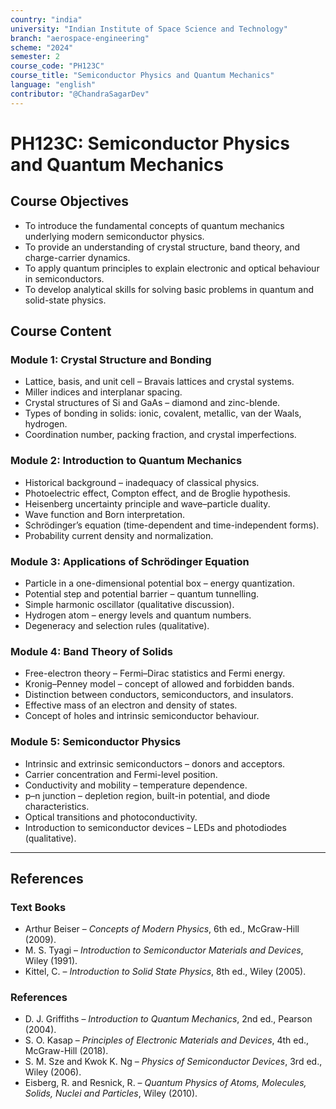 ```yaml
---
country: "india"
university: "Indian Institute of Space Science and Technology"
branch: "aerospace-engineering"
scheme: "2024"
semester: 2
course_code: "PH123C"
course_title: "Semiconductor Physics and Quantum Mechanics"
language: "english"
contributor: "@ChandraSagarDev"
---
```


# PH123C: Semiconductor Physics and Quantum Mechanics

## Course Objectives
* To introduce the fundamental concepts of quantum mechanics underlying modern semiconductor physics.  
* To provide an understanding of crystal structure, band theory, and charge-carrier dynamics.  
* To apply quantum principles to explain electronic and optical behaviour in semiconductors.  
* To develop analytical skills for solving basic problems in quantum and solid-state physics.  

## Course Content

### Module 1: Crystal Structure and Bonding
* Lattice, basis, and unit cell – Bravais lattices and crystal systems.  
* Miller indices and interplanar spacing.  
* Crystal structures of Si and GaAs – diamond and zinc-blende.  
* Types of bonding in solids: ionic, covalent, metallic, van der Waals, hydrogen.  
* Coordination number, packing fraction, and crystal imperfections.  

### Module 2: Introduction to Quantum Mechanics
* Historical background – inadequacy of classical physics.  
* Photoelectric effect, Compton effect, and de Broglie hypothesis.  
* Heisenberg uncertainty principle and wave–particle duality.  
* Wave function and Born interpretation.  
* Schrödinger’s equation (time-dependent and time-independent forms).  
* Probability current density and normalization.  

### Module 3: Applications of Schrödinger Equation
* Particle in a one-dimensional potential box – energy quantization.  
* Potential step and potential barrier – quantum tunnelling.  
* Simple harmonic oscillator (qualitative discussion).  
* Hydrogen atom – energy levels and quantum numbers.  
* Degeneracy and selection rules (qualitative).  

### Module 4: Band Theory of Solids
* Free-electron theory – Fermi–Dirac statistics and Fermi energy.  
* Kronig–Penney model – concept of allowed and forbidden bands.  
* Distinction between conductors, semiconductors, and insulators.  
* Effective mass of an electron and density of states.  
* Concept of holes and intrinsic semiconductor behaviour.  

### Module 5: Semiconductor Physics
* Intrinsic and extrinsic semiconductors – donors and acceptors.  
* Carrier concentration and Fermi-level position.  
* Conductivity and mobility – temperature dependence.  
* p–n junction – depletion region, built-in potential, and diode characteristics.  
* Optical transitions and photoconductivity.  
* Introduction to semiconductor devices – LEDs and photodiodes (qualitative).  

---

## References

### Text Books
* Arthur Beiser – *Concepts of Modern Physics*, 6th ed., McGraw-Hill (2009).  
* M. S. Tyagi – *Introduction to Semiconductor Materials and Devices*, Wiley (1991).  
* Kittel, C. – *Introduction to Solid State Physics*, 8th ed., Wiley (2005).  

### References
* D. J. Griffiths – *Introduction to Quantum Mechanics*, 2nd ed., Pearson (2004).  
* S. O. Kasap – *Principles of Electronic Materials and Devices*, 4th ed., McGraw-Hill (2018).  
* S. M. Sze and Kwok K. Ng – *Physics of Semiconductor Devices*, 3rd ed., Wiley (2006).  
* Eisberg, R. and Resnick, R. – *Quantum Physics of Atoms, Molecules, Solids, Nuclei and Particles*, Wiley (2010).
